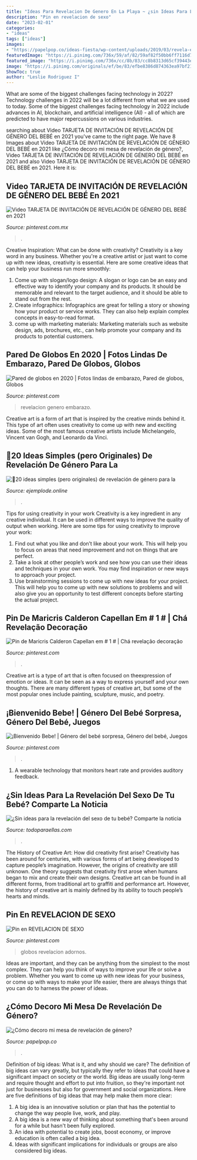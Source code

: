 ```yaml
---
title: "Ideas Para Revelacion De Genero En La Playa ~ ¿sin Ideas Para La Revelación Del Sexo De Tu Bebé? Comparte La Noticia"
description: "Pin en revelacion de sexo"
date: "2023-02-01"
categories:
- "ideas"
tags: ["ideas"]
images:
- "https://papelpop.co/ideas-fiesta/wp-content/uploads/2019/03/revela-el-sexo-sobrio.jpg?189db0&amp;189db0"
featuredImage: "https://i.pinimg.com/736x/59/af/82/59af82f50bb6ff7116d7971cfa390271.jpg"
featured_image: "https://i.pinimg.com/736x/cc/8b/83/cc8b8313d65cf39443e8aaba4cdd97bf.jpg"
image: "https://i.pinimg.com/originals/ef/be/83/efbe8386d874363ea97bf2182539995c.jpg"
ShowToc: true
author: "Leslie Rodriguez I"
---
```



What are some of the biggest challenges facing technology in 2022?
Technology challenges in 2022 will be a lot different from what we are used to today. Some of the biggest challenges facing technology in 2022 include advances in AI, blockchain, and artificial intelligence (AI) - all of which are predicted to have major repercussions on various industries.

	

		
searching about Video TARJETA DE INVITACIÓN DE REVELACIÓN DE GÉNERO DEL BEBÉ en 2021 you've came to the right page. We have 8 Images about Video TARJETA DE INVITACIÓN DE REVELACIÓN DE GÉNERO DEL BEBÉ en 2021 like ¿Cómo decoro mi mesa de revelación de género?, Video TARJETA DE INVITACIÓN DE REVELACIÓN DE GÉNERO DEL BEBÉ en 2021 and also Video TARJETA DE INVITACIÓN DE REVELACIÓN DE GÉNERO DEL BEBÉ en 2021. Here it is:
		
    
## Video TARJETA DE INVITACIÓN DE REVELACIÓN DE GÉNERO DEL BEBÉ En 2021

<img loading=lazy src="https://i.pinimg.com/originals/ef/be/83/efbe8386d874363ea97bf2182539995c.jpg" onerror="this.onerror=null;this.src='https://tse4.mm.bing.net/th?id=OIP.xUVvQ99rqdQNtiMd4bxCnwHaLH&amp;pid=15.1';" alt="Video TARJETA DE INVITACIÓN DE REVELACIÓN DE GÉNERO DEL BEBÉ en 2021">

_Source: pinterest.com.mx_

>. 

	

Creative Inspiration: What can be done with creativity?
Creativity is a key word in any business. Whether you're a creative artist or just want to come up with new ideas, creativity is essential. Here are some creative ideas that can help your business run more smoothly: 
1. Come up with slogan/logo design: A slogan or logo can be an easy and effective way to identify your company and its products. It should be memorable and relevant to the target audience, and it should be able to stand out from the rest. 
2. Create infographics: Infographics are great for telling a story or showing how your product or service works. They can also help explain complex concepts in easy-to-read format. 
3. come up with marketing materials: Marketing materials such as website design, ads, brochures, etc., can help promote your company and its products to potential customers.

    
## Pared De Globos En 2020 | Fotos Lindas De Embarazo, Pared De Globos, Globos

<img loading=lazy src="https://i.pinimg.com/736x/59/af/82/59af82f50bb6ff7116d7971cfa390271.jpg" onerror="this.onerror=null;this.src='https://tse4.mm.bing.net/th?id=OIP.0lQcVhqZJ1QrlCKeGPMptAHaJ4&amp;pid=15.1';" alt="Pared de globos en 2020 | Fotos lindas de embarazo, Pared de globos, Globos">

_Source: pinterest.com_

>revelacion genero embarazo. 

	

Creative art is a form of art that is inspired by the creative minds behind it. This type of art often uses creativity to come up with new and exciting ideas. Some of the most famous creative artists include Michelangelo, Vincent van Gogh, and Leonardo da Vinci.

    
## 🥇20 Ideas Simples (pero Originales) De Revelación De Género Para La

<img loading=lazy src="https://ejemplode.online/wp-content/uploads/2021/03/267558-425x283-gender-cake.jpg" onerror="this.onerror=null;this.src='https://tse3.mm.bing.net/th?id=OIP.zb6lkU2oxQ3_YbDQwxPSngAAAA&amp;pid=15.1';" alt="🥇20 ideas simples (pero originales) de revelación de género para la">

_Source: ejemplode.online_

>. 

	

Tips for using creativity in your work
Creativity is a key ingredient in any creative individual. It can be used in different ways to improve the quality of output when working. Here are some tips for using creativity to improve your work: 
1. Find out what you like and don’t like about your work. This will help you to focus on areas that need improvement and not on things that are perfect. 
2. Take a look at other people’s work and see how you can use their ideas and techniques in your own work. You may find inspiration or new ways to approach your project. 
3. Use brainstorming sessions to come up with new ideas for your project. This will help you to come up with new solutions to problems and will also give you an opportunity to test different concepts before starting the actual project. 

    
## Pin De Maricris Calderon Capellan Em # 1 # | Chá Revelação Decoração

<img loading=lazy src="https://i.pinimg.com/736x/2a/a4/30/2aa43024fc077a6041554791eef47d96.jpg" onerror="this.onerror=null;this.src='https://tse3.mm.bing.net/th?id=OIP.E3aGl8lYumsTI0kk4HoMnAHaHa&amp;pid=15.1';" alt="Pin de Maricris Calderon Capellan em # 1 # | Chá revelação decoração">

_Source: pinterest.com_

>. 

	

Creative art is a type of art that is often focused on theexpression of emotion or ideas. It can be seen as a way to express yourself and your own thoughts. There are many different types of creative art, but some of the most popular ones include painting, sculpture, music, and poetry.

    
## ¡Bienvenido Bebe! | Género Del Bebé Sorpresa, Género Del Bebé, Juegos

<img loading=lazy src="https://i.pinimg.com/736x/cc/8b/83/cc8b8313d65cf39443e8aaba4cdd97bf.jpg" onerror="this.onerror=null;this.src='https://tse4.mm.bing.net/th?id=OIP.WcWm6hK859XN4bIcdBQPPwHaHv&amp;pid=15.1';" alt="¡Bienvenido Bebe! | Género del bebé sorpresa, Género del bebé, Juegos">

_Source: pinterest.com_

>. 

	

1. A wearable technology that monitors heart rate and provides auditory feedback.

    
## ¿Sin Ideas Para La Revelación Del Sexo De Tu Bebé? Comparte La Noticia

<img loading=lazy src="https://www.todoparaellas.com/u/fotografias/m/2021/4/2/f768x1-21347_21474_5050.jpg" onerror="this.onerror=null;this.src='https://tse3.mm.bing.net/th?id=OIP.k6mZ_BF7DcStpxZB-uHaUAHaE7&amp;pid=15.1';" alt="¿Sin ideas para la revelación del sexo de tu bebé? Comparte la noticia">

_Source: todoparaellas.com_

>. 

	

The History of Creative Art: How did creativity first arise?
Creativity has been around for centuries, with various forms of art being developed to capture people’s imagination. However, the origins of creativity are still unknown. One theory suggests that creativity first arose when humans began to mix and create their own designs. Creative art can be found in all different forms, from traditional art to graffiti and performance art. However, the history of creative art is mainly defined by its ability to touch people’s hearts and minds.

    
## Pin En REVELACION DE SEXO

<img loading=lazy src="https://i.pinimg.com/736x/4a/2a/d8/4a2ad815f2010e75f51c54d3f9997d73.jpg" onerror="this.onerror=null;this.src='https://tse2.mm.bing.net/th?id=OIP.MoLISFnr3iZxeRkKMRz79QHaJQ&amp;pid=15.1';" alt="Pin en REVELACION DE SEXO">

_Source: pinterest.com_

>globos revelacion adornos. 

	

Ideas are important, and they can be anything from the simplest to the most complex. They can help you think of ways to improve your life or solve a problem. Whether you want to come up with new ideas for your business, or come up with ways to make your life easier, there are always things that you can do to harness the power of ideas.

    
## ¿Cómo Decoro Mi Mesa De Revelación De Género?

<img loading=lazy src="https://papelpop.co/ideas-fiesta/wp-content/uploads/2019/03/revela-el-sexo-sobrio.jpg?189db0&amp;189db0" onerror="this.onerror=null;this.src='https://tse1.mm.bing.net/th?id=OIP.sd6Bt8pLD7YotWWyEf5oSgHaHa&amp;pid=15.1';" alt="¿Cómo decoro mi mesa de revelación de género?">

_Source: papelpop.co_

>. 

	

Definition of big ideas: What is it, and why should we care?
The definition of big ideas can vary greatly, but typically they refer to ideas that could have a significant impact on society or the world. Big ideas are usually long-term and require thought and effort to put into fruition, so they're important not just for businesses but also for government and social organizations. Here are five definitions of big ideas that may help make them more clear:
1) A big idea is an innovative solution or plan that has the potential to change the way people live, work, and play.
2) A big idea is a new way of thinking about something that's been around for a while but hasn't been fully explored.
3) An idea with potential to create jobs, boost economy, or improve education is often called a big idea. 
4) Ideas with significant implications for individuals or groups are also considered big ideas.

